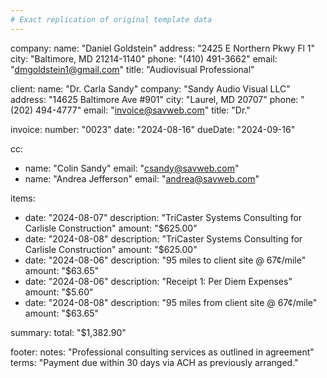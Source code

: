 ```yaml
---
# Exact replication of original template data
---
```


company:
  name: "Daniel Goldstein"
  address: "2425 E Northern Pkwy Fl 1"
  city: "Baltimore, MD 21214-1140"
  phone: "(410) 491-3662"
  email: "dmgoldstein1@gmail.com"
  title: "Audiovisual Professional"

client:
  name: "Dr. Carla Sandy"
  company: "Sandy Audio Visual LLC"
  address: "14625 Baltimore Ave #901"
  city: "Laurel, MD 20707"
  phone: "(202) 494-4777"
  email: "invoice@savweb.com"
  title: "Dr."

invoice:
  number: "0023"
  date: "2024-08-16"
  dueDate: "2024-09-16"

cc:
  - name: "Colin Sandy"
    email: "csandy@savweb.com"
  - name: "Andrea Jefferson"
    email: "andrea@savweb.com"

items:
  - date: "2024-08-07"
    description: "TriCaster Systems Consulting for Carlisle Construction"
    amount: "$625.00"
  - date: "2024-08-08"
    description: "TriCaster Systems Consulting for Carlisle Construction"
    amount: "$625.00"
  - date: "2024-08-06"
    description: "95 miles to client site @ 67¢/mile"
    amount: "$63.65"
  - date: "2024-08-06"
    description: "Receipt 1: Per Diem Expenses"
    amount: "$5.60"
  - date: "2024-08-08"
    description: "95 miles from client site @ 67¢/mile"
    amount: "$63.65"

summary:
  total: "$1,382.90"

footer:
  notes: "Professional consulting services as outlined in agreement"
  terms: "Payment due within 30 days via ACH as previously arranged."